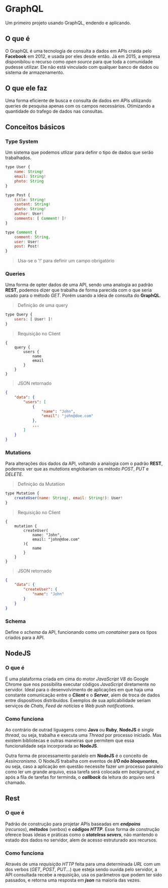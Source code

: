 # GraphQL

Um primeiro projeto usando GraphQL, endendo e aplicando.

## O que é

O GraphQL é uma tecnologia de consulta a dados em APIs craida pelo **Facebook** em 2012, e usada por eles desde então. Já em 2015, a empresa disponibilou o recurso como _open source_ para que toda a comunidade pudesse utilizar. Ele não está vinculado com qualquer banco de dados  ou sistema de armazenamento.

## O que ele faz

Uma forma eficiente de busca e consulta de dados em APIs utilizando queries de pesquisa apenas com os campos necessários. Otimizando a quantidade do trafego de dados nas consultas.

## Conceitos básicos

### Type System

Um sistema que  podemos utlizar para definr o tipo de dados que serão trabalhados.

```javascript
type User {
    name: String!
    email: String!
    photo: String
}

type Post {
    title: String!
    content: String!
    photo: String!
    author: User!
    comments: [ Comment! ]!
}

type Comment {
    comment: String,
    user: User!
    post: Post!
}
```

> Usa-se o '!' para definir um campo obrigatório

### Queries

Uma forma de opter dados de uma API, sendo uma analogia ao padrão **REST**, podemos dizer que trabalha de forma parecida com o que seria usado para o método _GET_. Porém usando a ideia de consulta do **GraphQL**.

> Definição de uma query

```javascript
type Query {
    users: [ User! ]!
}
```

> Requisição no Client

```
{
    query {
        users {
            name
            email
        }
    }
}
```

> JSON retornado

```json
{
    "data": {
        "users": [
            {
                "name": "John",
                "email": "john@doe.com"
            },
            ...
        ]
    }
}
```

### Mutations

Para alterações dos dados da API, voltando a analogia com o padrão **REST**, podemos ver que as _mutations_ englobariam os método _POST_, _PUT_ e _DELETE_.

> Definição da Mutatiion

```javascript
type Mutation {
    createUser(name: String!, email: String!): User!
}
```

> Requisição no Client

```
{
    mutation {
        createUser(
            name: "John",
            email: "john@doe.com"
        ){
            name
        }
    }
}
```

> JSON retornado

```json
{
    "data": {
        "createUser": {
            "name": "John"
        }
    }
}
```

### Schema

Define o _schema_ da API, funcionando como um _conatainer_ para os tipos criados para a API.

## NodeJS

### O que é

É uma plataforma criada em cima do motor _JavaScript V8_ do Google Chrome que nos possibilita executar códigos _JavaScript_ diretamente no servidor. Ideal para o desenvolvimento de aplicações em que haja uma constante comunicação entre o ***Client*** e o ***Server***, alem de troca de dados entre dispositivos distribuídos. Exemplos de sua aplicabilidade seriam serviços de _Chats_, _Feed de notícias_ e _Web push notifications_.

### Como funciona

Ao contrário de outrad liguagens como **Java** ou **Ruby**, **NodeJS** é _single thread_, ou seja, trabalha e executa uma _Thread_ por processo iniciado. Mas existem bibliotecas e outras maneiras que permitem que essa funcionalidade seja incorporada ao **NodeJS**.

Outra forma de processamento paralelo em **NodeJS** é o conceito de _Assincronismo_. O NodeJS trabalha com eventos de ***I/O não bloqueantes***, ou seja, caso a aplicação em questão necessite fazer um processo paralelo como ler um grande arquivo, essa tarefa será colocada em _background_, e após a fila de tarefas for terminda, o ***callback*** da leitura do arquivo será chamado.

## Rest

### O que é

Padrão de construção para projetar APIs baseadas em ***endpoins*** (_recursos_), ***métodos*** (_verbos_) e ***códigos HTTP***. Esse forma de construção oferece boas ideias e práticas como o ***stateless severs***, não mantendo o estado dos dados no servidor, alem de acesso estruturado aos recursos.

### Como funciona

Através de uma _requisição HTTP_ feita para uma determinada _URL_ com um dos verbos (_GET_, _POST_, _PUT_...) que esteja sendo ouvida pelo servidor, a API consultada recebe a requisição, usa os parâmetros que podem ter sido passados, e retorna uma resposta em ***json*** na maioria das vezes.
